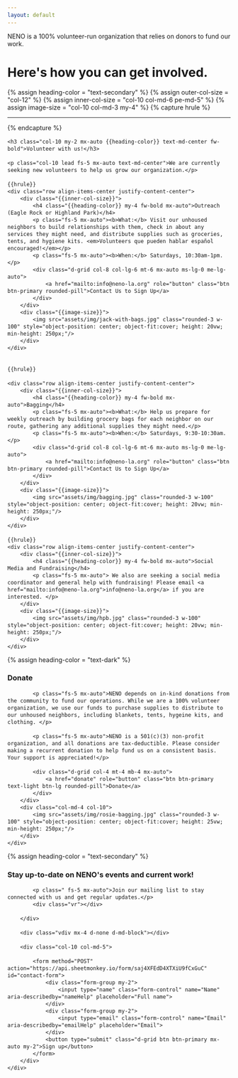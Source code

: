 ```yaml
---
layout: default
---
```

<div class="p-5 bg-dark rounded-3 text-light">
	<div class="container-fluid py-md-5 py-3">
		<p class="neno-blurb">NENO is a 100% volunteer-run organization that relies on donors to fund our work.</p>
		<h1 class="display-5 fw-bold mb-0">Here's how you can get involved.</h1>
	</div>
</div>

{% assign heading-color = "text-secondary" %}
{% assign outer-col-size = "col-12" %}
{% assign inner-col-size = "col-10 col-md-6 pe-md-5" %}
{% assign image-size = "col-10 col-md-3 my-4" %}
{% capture hrule %}
	<hr class='col-10 mx-auto my-4' />
{% endcapture %}
<div class="{{outer-col-size}} py-2 mx-auto mt-4">

	<h3 class="col-10 my-2 mx-auto {{heading-color}} text-md-center fw-bold">Volunteer with us!</h3>

	<p class="col-10 lead fs-5 mx-auto text-md-center">We are currently seeking new volunteers to help us grow our organization.</p>

	{{hrule}}
	<div class="row align-items-center justify-content-center">
		<div class="{{inner-col-size}}">
			<h4 class="{{heading-color}} my-4 fw-bold mx-auto">Outreach (Eagle Rock or Highland Park)</h4>
			<p class="fs-5 mx-auto"><b>What:</b> Visit our unhoused neighbors to build relationships with them, check in about any services they might need, and distribute supplies such as groceries, tents, and hygiene kits. <em>Volunteers que pueden hablar español encouraged!</em></p>
			<p class="fs-5 mx-auto"><b>When:</b> Saturdays, 10:30am-1pm.</p>
			<div class="d-grid col-8 col-lg-6 mt-6 mx-auto ms-lg-0 me-lg-auto">
	         	<a href="mailto:info@neno-la.org" role="button" class="btn btn-primary rounded-pill">Contact Us to Sign Up</a>
	        </div>
		</div>
		<div class="{{image-size}}">
			<img src="assets/img/jack-with-bags.jpg" class="rounded-3 w-100" style="object-position: center; object-fit:cover; height: 20vw; min-height: 250px;"/>
		</div>
	</div>


	{{hrule}}

	<div class="row align-items-center justify-content-center">
		<div class="{{inner-col-size}}">
			<h4 class="{{heading-color}} my-4 fw-bold mx-auto">Bagging</h4>
			<p class="fs-5 mx-auto"><b>What:</b> Help us prepare for weekly outreach by building grocery bags for each neighbor on our route, gathering any additional supplies they might need.</p>
			<p class="fs-5 mx-auto"><b>When:</b> Saturdays, 9:30-10:30am.</p>
			<div class="d-grid col-8 col-lg-6 mt-6 mx-auto ms-lg-0 me-lg-auto">
	         	<a href="mailto:info@neno-la.org" role="button" class="btn btn-primary rounded-pill">Contact Us to Sign Up</a>
	        </div>
		</div>
		<div class="{{image-size}}">
			<img src="assets/img/bagging.jpg" class="rounded-3 w-100" style="object-position: center; object-fit:cover; height: 20vw; min-height: 250px;"/>
		</div>
	</div>

	{{hrule}}
	<div class="row align-items-center justify-content-center">
		<div class="{{inner-col-size}}">
			<h4 class="{{heading-color}} my-4 fw-bold mx-auto">Social Media and Fundraising</h4>
			<p class="fs-5 mx-auto"> We also are seeking a social media coordinator and general help with fundraising! Please email <a href="mailto:info@neno-la.org">info@neno-la.org</a> if you are interested. </p>
		</div>
		<div class="{{image-size}}">
			<img src="assets/img/hpb.jpg" class="rounded-3 w-100" style="object-position: center; object-fit:cover; height: 20vw; min-height: 250px;"/>
		</div>
	</div>

</div>

{% assign heading-color = "text-dark" %}

<div class="{{outer-col-size}} pt-4 pb-2 card-rounded mx-auto bg-accent">
	<div class="row align-items-center justify-content-center">
		<div class="{{inner-col-size}}">
			<h3 class="my-4 mx-auto {{heading-color}} text-bold">Donate</h3>

			<p class="fs-5 mx-auto">NENO depends on in-kind donations from the community to fund our operations. While we are a 100% volunteer organization, we use our funds to purchase supplies to distribute to our unhoused neighbors, including blankets, tents, hygeine kits, and clothing. </p>

			<p class="fs-5 mx-auto">NENO is a 501(c)(3) non-profit organization, and all donations are tax-deductible. Please consider making a recurrent donation to help fund us on a consistent basis. Your support is appreciated!</p>

			<div class="d-grid col-4 mt-4 mb-4 mx-auto">
	         	<a href="donate" role="button" class="btn btn-primary text-light btn-lg rounded-pill">Donate</a>
	        </div>
       	</div>
       	<div class="col-md-4 col-10">
			<img src="assets/img/rosie-bagging.jpg" class="rounded-3 w-100" style="object-position: center; object-fit:cover; height: 25vw; min-height: 250px;"/>
		</div>
   	</div>

</div>

{% assign heading-color = "text-secondary" %}

<div class="{{outer-col-size}} mx-auto" >
	<div class="row align-items-center justify-content-center h-100" style="min-height: 25vw;">
		<div class="col-10 col-md-5 text-center text-md-start">
			<h3 class="{{heading-color}} my-4 mx-auto text-bold">Stay up-to-date on NENO's events and current work!</h3>

			<p class=" fs-5 mx-auto">Join our mailing list to stay connected with us and get regular updates.</p>
			<div class="vr"></div>

		</div>

		<div class="vdiv mx-4 d-none d-md-block"></div>

		<div class="col-10 col-md-5">

			<form method="POST" action="https://api.sheetmonkey.io/form/saj4XFEdD4XTXiU9fCxGuC" id="contact-form">
		  		<div class="form-group my-2">
		    		<input type="name" class="form-control" name="Name" aria-describedby="nameHelp" placeholder="Full name">
		  		</div>
		  		<div class="form-group my-2">
		    		<input type="email" class="form-control" name="Email" aria-describedby="emailHelp" placeholder="Email">
		  		</div>
		  		<button type="submit" class="d-grid btn btn-primary mx-auto my-2">Sign up</button>
			</form>
		</div>
	</div>

</div>
